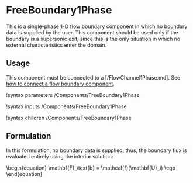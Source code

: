 # FreeBoundary1Phase

This is a single-phase [1-D flow boundary component](component_groups/flow_boundary.md)
in which no boundary data is supplied by the user. This component should be used
only if the boundary is a supersonic exit, since this is the only situation in
which no external characteristics enter the domain.

## Usage

This component must be connected to a [/FlowChannel1Phase.md]. See
[how to connect a flow boundary component](component_groups/flow_boundary.md#usage).

!syntax parameters /Components/FreeBoundary1Phase

!syntax inputs /Components/FreeBoundary1Phase

!syntax children /Components/FreeBoundary1Phase

## Formulation

In this formulation, no boundary data is supplied; thus, the boundary flux is evaluated
entirely using the interior solution:

\begin{equation}
  \mathbf{F}_\text{b} = \mathcal{f}(\mathbf{U}_i) \eqp
\end{equation}
